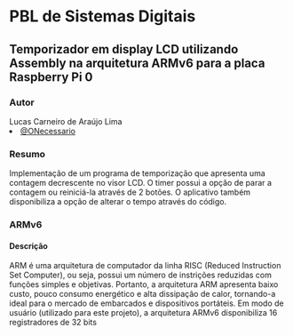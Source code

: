 # PBL de Sistemas Digitais

## Temporizador em display LCD utilizando Assembly na arquitetura ARMv6 para a placa Raspberry Pi 0

### Autor
<div align="justify">
    <h7>Lucas Carneiro de Araújo Lima</h7>
    <li><a href="https://github.com/ONecessario" style="display:inline">@ONecessario</a></li>
</div>

### Resumo
Implementação de um programa de temporização que apresenta uma contagem decrescente no visor LCD. O timer possui a opção de parar a contagem ou reiniciá-la através de 2 botões. O aplicativo também disponibiliza a opção de alterar o tempo através do código.

### ARMv6 
#### Descrição
ARM é uma arquitetura de computador da linha RISC (Reduced Instruction Set Computer), ou seja, possui um número de instrições reduzidas com funções simples e objetivas. Portanto, a arquitetura ARM apresenta baixo custo, pouco consumo energético e alta dissipação de calor, tornando-a ideal para o mercado de embarcados e dispositivos portáteis. 
Em modo de usuário (utilizado para este projeto), a arquitetura ARMv6 disponibiliza 16 registradores de 32 bits


